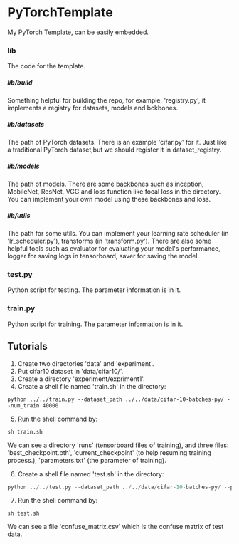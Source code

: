 # PyTorchTemplate
My PyTorch Template, can be easily embedded.

### lib

The code for the template.

##### lib/build

Something helpful for building the repo, for example, 'registry.py', it implements a registry for datasets, models and bckbones.

##### lib/datasets

The path of PyTorch datasets. There is an example 'cifar.py' for it.  Just like a traditional PyTorch dataset,but we should register it in dataset_registry.

##### lib/models

The path of models. There are some backbones such as inception, MobileNet, ResNet, VGG and loss function like focal loss in the directory. You can implement your own model using these backbones and loss.

##### lib/utils

The path for some utils. You can implement your learning rate scheduler (in 'lr_scheduler.py'), transforms (in 'transform.py'). There are also some helpful tools such as evaluator for evaluating your model's performance, logger for saving logs in tensorboard, saver for saving the model.

### test.py

Python script for testing. The parameter information is in it.

### train.py

Python script for training. The parameter information is in it.



## Tutorials

1. Create two directories 'data' and 'experiment'.
2. Put cifar10 dataset in 'data/cifar10/'. 
3. Create a directory 'experiment/expriment1'.
4. Create a shell file named 'train.sh' in the directory:

```shell
python ../../train.py --dataset_path ../../data/cifar-10-batches-py/ --num_train 40000
```

5. Run the shell command by:

```shell
sh train.sh
```

We can see a directory 'runs' (tensorboard files of training), and three files: 'best_checkpoint.pth', 'current_checkpoint' (to help resuming training process.), 'parameters.txt' (the parameter of training).

6. Create a shell file named 'test.sh' in the directory:

```python
python ../../test.py --dataset_path ../../data/cifar-10-batches-py/ --pretrained_model_path ./best_checkpoint.pth
```

7. Run the shell command by:

```shell
sh test.sh
```

We can see a file 'confuse_matrix.csv' which is the confuse matrix of test data.



